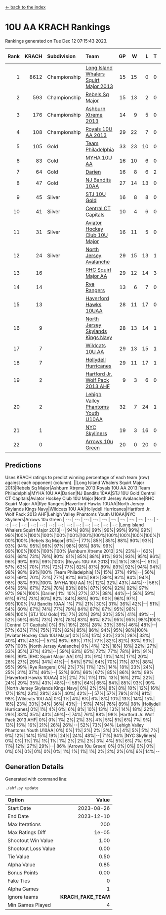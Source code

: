 [<- back to the index](readme.md)
# 10U AA KRACH Rankings
Rankings generated on Tue Dec 12 07:15:43 2023.

Rank|KRACH|Subdivision|Team|GP|W|L|T|OTW|OTL|SoS|Exp Wins|Win Diff
---:|---:|:---|:---|---:|---:|---:|---:|---:|---:|---:|---:|---:
1|8612|Championship|[Long Island Whalers Squirt Major 2013](https://gamesheetstats.com/seasons/3659/teams/140229/schedule)|15|15|0|0|0|0|100|15.8|-0.0
2|593|Championship|[Rebels Sq Major](https://gamesheetstats.com/seasons/3659/teams/140243/schedule)|15|13|2|0|1|0|590|13.9|0.0
3|176|Championship|[Ashburn Xtreme 2013](https://gamesheetstats.com/seasons/3659/teams/140230/schedule)|14|9|5|0|0|0|1229|9.9|0.0
4|108|Championship|[Royals 10U AA 2013](https://gamesheetstats.com/seasons/3659/teams/140237/schedule)|29|22|7|0|3|1|340|22.9|0.0
5|105|Gold|[Team Philadelphia](https://gamesheetstats.com/seasons/3659/teams/140238/schedule)|33|23|10|0|0|3|563|23.9|0.0
6|83|Gold|[MYHA 10U AA](https://gamesheetstats.com/seasons/3659/teams/140235/schedule)|16|10|6|0|0|0|578|10.9|0.0
7|64|Gold|[Darien](https://gamesheetstats.com/seasons/3659/teams/140245/schedule)|16|8|6|2|1|0|163|9.9|0.0
8|47|Gold|[NJ Bandits 10AA](https://gamesheetstats.com/seasons/3659/teams/140232/schedule)|27|14|13|0|0|2|970|14.9|0.0
9|45|Silver|[STJ 10U Gold](https://gamesheetstats.com/seasons/3659/teams/140234/schedule)|16|8|8|0|2|1|560|8.9|0.0
10|41|Silver|[Central CT Capitals](https://gamesheetstats.com/seasons/3659/teams/140231/schedule)|10|4|6|0|0|0|930|4.9|0.0
11|31|Silver|[Aviator Hockey Club 10U Major](https://gamesheetstats.com/seasons/3659/teams/140244/schedule)|16|11|5|0|0|0|22|11.9|0.0
12|24|Silver|[North Jersey Avalanche](https://gamesheetstats.com/seasons/3659/teams/140249/schedule)|29|15|13|1|2|1|40|16.4|0.0
13|16||[RHC Squirt Major AA](https://gamesheetstats.com/seasons/3659/teams/140241/schedule)|29|12|14|3|1|0|323|14.4|0.0
14|14||[Rye Rangers](https://gamesheetstats.com/seasons/3659/teams/140242/schedule)|13|6|7|0|0|1|34|6.9|0.0
15|13||[Haverford Hawks 10UAA](https://gamesheetstats.com/seasons/3659/teams/140236/schedule)|28|11|17|0|0|0|65|11.9|0.0
16|9||[North Jersey Skylands Kings Navy](https://gamesheetstats.com/seasons/3659/teams/140247/schedule)|28|13|14|1|1|2|22|14.4|0.0
17|7||[Wildcats 10U AA](https://gamesheetstats.com/seasons/3659/teams/140250/schedule)|29|13|15|1|2|0|20|14.4|0.0
18|7||[Hollydell Hurricanes](https://gamesheetstats.com/seasons/3659/teams/140240/schedule)|29|11|17|1|0|1|340|12.4|0.0
19|2||[Hartford Jr. Wolf Pack 2013 AHF](https://gamesheetstats.com/seasons/3659/teams/140246/schedule)|9|3|6|0|1|0|70|3.9|0.0
20|2||[Lehigh Valley Phantoms Youth U10AA](https://gamesheetstats.com/seasons/3659/teams/140239/schedule)|32|7|24|1|0|1|292|8.4|0.0
21|1||[NYC Skyliners](https://gamesheetstats.com/seasons/3659/teams/140252/schedule)|19|3|16|0|0|0|15|3.9|0.0
22|0||[Arrows 10u Green](https://gamesheetstats.com/seasons/3659/teams/140251/schedule)|20|0|20|0|0|1|41|0.9|0.0

## Predictions
Uses KRACH ratings to predict winning percentage of each team (row) against each opponent (column).
||Long Island Whalers Squirt Major 2013|Rebels Sq Major|Ashburn Xtreme 2013|Royals 10U AA 2013|Team Philadelphia|MYHA 10U AA|Darien|NJ Bandits 10AA|STJ 10U Gold|Central CT Capitals|Aviator Hockey Club 10U Major|North Jersey Avalanche|RHC Squirt Major AA|Rye Rangers|Haverford Hawks 10UAA|North Jersey Skylands Kings Navy|Wildcats 10U AA|Hollydell Hurricanes|Hartford Jr. Wolf Pack 2013 AHF|Lehigh Valley Phantoms Youth U10AA|NYC Skyliners|Arrows 10u Green
| --: | --: | --: | --: | --: | --: | --: | --: | --: | --: | --: | --: | --: | --: | --: | --: | --: | --: | --: | --: | --: | --: | --: 
|Long Island Whalers Squirt Major 2013|--| 94%| 98%| 99%| 99%| 99%| 99%| 99%| 99%|100%|100%|100%|100%|100%|100%|100%|100%|100%|100%|100%|100%|100%
|Rebels Sq Major|  6%|--| 77%| 85%| 85%| 88%| 90%| 93%| 93%| 94%| 95%| 96%| 97%| 98%| 98%| 98%| 99%| 99%|100%|100%|100%|100%
|Ashburn Xtreme 2013|  2%| 23%|--| 62%| 63%| 68%| 73%| 79%| 80%| 81%| 85%| 88%| 91%| 93%| 93%| 95%| 96%| 96%| 99%| 99%| 99%|100%
|Royals 10U AA 2013|  1%| 15%| 38%|--| 51%| 57%| 63%| 70%| 71%| 72%| 77%| 82%| 87%| 89%| 89%| 92%| 94%| 94%| 98%| 98%| 99%|100%
|Team Philadelphia|  1%| 15%| 37%| 49%|--| 56%| 62%| 69%| 70%| 72%| 77%| 82%| 86%| 88%| 89%| 92%| 94%| 94%| 98%| 98%| 99%|100%
|MYHA 10U AA|  1%| 12%| 32%| 43%| 44%|--| 56%| 64%| 65%| 67%| 72%| 78%| 83%| 86%| 87%| 90%| 92%| 92%| 97%| 97%| 99%|100%
|Darien|  1%| 10%| 27%| 37%| 38%| 44%|--| 58%| 59%| 61%| 67%| 73%| 80%| 82%| 84%| 88%| 90%| 90%| 96%| 97%| 99%|100%
|NJ Bandits 10AA|  1%|  7%| 21%| 30%| 31%| 36%| 42%|--| 51%| 54%| 60%| 67%| 74%| 77%| 79%| 84%| 87%| 87%| 95%| 96%| 98%|100%
|STJ 10U Gold|  1%|  7%| 20%| 29%| 30%| 35%| 41%| 49%|--| 52%| 59%| 65%| 73%| 76%| 78%| 83%| 86%| 87%| 95%| 95%| 98%|100%
|Central CT Capitals|  0%|  6%| 19%| 28%| 28%| 33%| 39%| 46%| 48%|--| 57%| 63%| 71%| 75%| 76%| 82%| 85%| 86%| 94%| 95%| 98%|100%
|Aviator Hockey Club 10U Major|  0%|  5%| 15%| 23%| 23%| 28%| 33%| 40%| 41%| 43%|--| 57%| 66%| 69%| 71%| 77%| 82%| 82%| 93%| 93%| 97%|100%
|North Jersey Avalanche|  0%|  4%| 12%| 18%| 18%| 22%| 27%| 33%| 35%| 37%| 43%|--| 59%| 63%| 65%| 72%| 77%| 78%| 91%| 91%| 96%| 99%
|RHC Squirt Major AA|  0%|  3%|  9%| 13%| 14%| 17%| 20%| 26%| 27%| 29%| 34%| 41%|--| 54%| 57%| 64%| 70%| 71%| 87%| 88%| 95%| 99%
|Rye Rangers|  0%|  2%|  7%| 11%| 12%| 14%| 18%| 23%| 24%| 25%| 31%| 37%| 46%|--| 52%| 60%| 66%| 67%| 85%| 86%| 94%| 99%
|Haverford Hawks 10UAA|  0%|  2%|  7%| 11%| 11%| 13%| 16%| 21%| 22%| 24%| 29%| 35%| 43%| 48%|--| 58%| 64%| 65%| 84%| 85%| 93%| 99%
|North Jersey Skylands Kings Navy|  0%|  2%|  5%|  8%|  8%| 10%| 12%| 16%| 17%| 18%| 23%| 28%| 36%| 40%| 42%|--| 57%| 57%| 79%| 81%| 91%| 98%
|Wildcats 10U AA|  0%|  1%|  4%|  6%|  6%|  8%| 10%| 13%| 14%| 15%| 18%| 23%| 30%| 34%| 36%| 43%|--| 51%| 74%| 76%| 89%| 98%
|Hollydell Hurricanes|  0%|  1%|  4%|  6%|  6%|  8%| 10%| 13%| 13%| 14%| 18%| 22%| 29%| 33%| 35%| 43%| 49%|--| 74%| 76%| 88%| 98%
|Hartford Jr. Wolf Pack 2013 AHF|  0%|  0%|  1%|  2%|  2%|  3%|  4%|  5%|  5%|  6%|  7%|  9%| 13%| 15%| 16%| 21%| 26%| 26%|--| 52%| 73%| 94%
|Lehigh Valley Phantoms Youth U10AA|  0%|  0%|  1%|  2%|  2%|  3%|  3%|  4%|  5%|  5%|  7%|  9%| 12%| 14%| 15%| 19%| 24%| 24%| 48%|--| 71%| 94%
|NYC Skyliners|  0%|  0%|  1%|  1%|  1%|  1%|  1%|  2%|  2%|  2%|  3%|  4%|  5%|  6%|  7%|  9%| 11%| 12%| 27%| 29%|--| 86%
|Arrows 10u Green|  0%|  0%|  0%|  0%|  0%|  0%|  0%|  0%|  0%|  0%|  0%|  1%|  1%|  1%|  1%|  2%|  2%|  2%|  6%|  6%| 14%|--

## Generation Details

Generated with command line:
```
./ahf.py update
```

| Option | Value |
| :----- | ----: |
| Start Date | 2023-08-26 |
| End Date | 2023-12-10 |
| Max Iterations | 200 |
| Max Ratings Diff | 1e-05 |
| Shootout Win Value | 1.00 |
| Shootout Loss Value | 0.00 |
| Tie Value | 0.50 |
| Alpha Value | 0.85 |
| Bonus Points | 0.00 |
| Fake Ties | 0 |
| Alpha Games | 1 |
| Ignore teams | __KRACH_FAKE_TEAM__ |
| Min Games Played | 4 |

